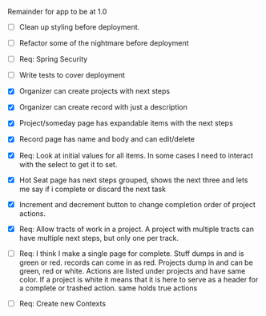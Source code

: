 Remainder for app to be at 1.0
- [ ] Clean up styling before deployment.
- [ ] Refactor some of the nightmare before deployment
- [ ] Req: Spring Security
- [ ] Write tests to cover deployment
- [X] Organizer can create projects with next steps 
- [X] Organizer can create record with just a description
- [X] Project/someday page has expandable items with the next steps
- [X] Record page has name and body and can edit/delete
- [X] Req: Look at initial values for all items. In some cases I need to interact with the select to get it to set.
- [X] Hot Seat page has next steps grouped, shows the next three and lets me say if i complete or discard the next task
- [X] Increment and decrement button to change completion order of project actions.
- [X] Req: Allow tracts of work in a project. A project with multiple tracts can have multiple next steps, but only one per track.
- [ ] Req: I think I make a single page for complete. Stuff dumps in and is green or red. records can come in as red. 
Projects dump in and can be green, red or white. Actions are listed under projects and have same color. If a project is white
it means that it is here to serve as a header for a complete or trashed action. same holds true actions
- [ ] Req: Create new Contexts
      
